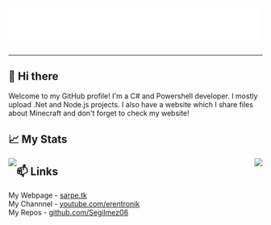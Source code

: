 ![Title](./title.png)

***

## 👋 Hi there
Welcome to my GitHub profile! I'm a C# and Powershell developer. I mostly upload .Net and Node.js projects. I also have a website which I share files about Minecraft and don't forget to check my website!
    
    
## 📈 My Stats
<img style="float: left;" src="https://github-readme-stats.vercel.app/api/top-langs/?username=Segilmez06&show_icons=true&theme=tokyonight"></a>
<img style="float: right;" src="https://github-readme-stats.vercel.app/api?username=Segilmez06&show_icons=true&theme=tokyonight"></a>
    
    
## 📫 Links
My Webpage - <a href="https://www.sarpe.tk">sarpe.tk</a>    
My Channnel - <a href="https://www.youtube.com/channel/UCnl93Fv9NwufJhTPPe82lig">youtube.com/erentronik</a>   
My Repos - <a href="https://github.com/Segilmez06?tab=repositories">github.com/Segilmez06</a>   

<!--
**Segilmez06/Segilmez06** is a ✨ _special_ ✨ repository because its `README.md` (this file) appears on your GitHub profile.

Here are some ideas to get you started:

- 🔭 I’m currently working on ...
- 🌱 I’m currently learning ...
- 👯 I’m looking to collaborate on ...
- 🤔 I’m looking for help with ...
- 💬 Ask me about ...
- 📫 How to reach me: ...
- 😄 Pronouns: ...
- ⚡ Fun fact: ...
-->
